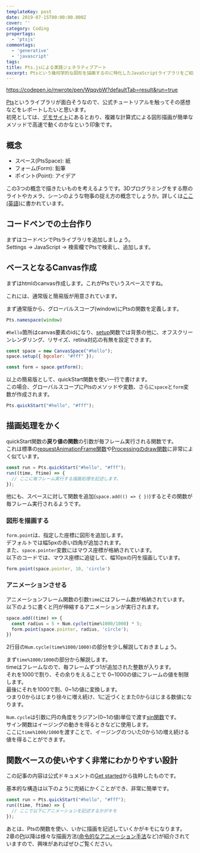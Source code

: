 ```yaml
---
templateKey: post
date: 2019-07-15T00:00:00.000Z
cover: ''
category: Coding
propertags:
  - 'ptsjs'
commontags:
  - 'generative'
  - 'javascript'  
tags:
title: Pts.jsによる実践ジェネラティブアート
excerpt: Ptsという幾何学的な図形を描画するのに特化したJavaScriptライブラリをご紹介します。
---
```


https://codepen.io/mwrote/pen/WqqvbW?defaultTab=result&run=true

[Pts](https://ptsjs.org/)というライブラリが面白そうなので、公式チュートリアルを触ってその感想などをレポートしたいと思います。<br>
初見としては、[デモサイト](https://ptsjs.org/demo)にあるとおり、複雑な計算式による図形描画が簡単なメソッドで高速で動くのかなという印象です。

## 概念

- スペース(PtsSpace): 紙
- フォーム(Form): 鉛筆
- ポイント(Point): アイデア

この3つの概念で描きたいものを考えるようです。3Dプログラミングをする際のライトやカメラ、シーンのような物事の捉え方の概念でしょうか。詳しくは[ここ(英語)](https://medium.com/@williamngan/pt-93382bf5943e)に書かれています。

## コードペンでの土台作り

まずはコードペンでPtsライブラリを追加しましょう。<br>
Settings -> JavaScript -> 検索欄でPtsで検索し、追加します。

## ベースとなるCanvas作成

まずはhtmlのcanvas作成します。これがPtsでいうスペースですね。

これには、通常版と簡易版が用意されています。

まず通常版から、グローバルスコープ(window)にPtsの関数を定義します。

```js
Pts.namespace(window)
```

``#hello``箇所はcanvas要素のidになり、[setup](https://ptsjs.org/docs/?p=Canvas_Canvasspace#function_setup)関数では背景の他に、オフスクリーンレンダリング、リサイズ、retina対応の有無を設定できます。

```js
const space = new CanvasSpace("#hello");
space.setup({ bgcolor: "#fff" });

const form = space.getForm();
```

以上の簡易版として、quickStart関数を使い一行で書けます。<br>
この場合、グローバルスコープにPtsのメソッドや変数、さらに``space``と``form``変数が作成されます。

```js
Pts.quickStart("#hello", "#fff");
```

## 描画処理をかく

quickStart関数の<b>戻り値の関数</b>の引数が毎フレーム実行される関数です。<br>
これは標準の[requestAnimationFrame関数](https://developer.mozilla.org/ja/docs/Web/API/Window/requestAnimationFrame)や[Processingのdraw関数](/2019-07-03_Web%E3%81%A6%E3%82%99%E7%B0%A1%E5%8D%98%E3%81%AB%E3%82%B3%E3%83%BC%E3%83%88%E3%82%99%E3%81%A6%E3%82%99%E7%B5%B5%E3%82%92%E6%8F%8F%E3%81%8Fp5-js/#%E3%82%B9%E3%82%B1%E3%83%83%E3%83%81%E3%82%92%E6%8F%8F%E3%81%8D%E3%81%AF%E3%81%98%E3%82%81%E3%82%88%E3%81%86)に非常によく似ています。

```js
const run = Pts.quickStart("#hello", "#fff");
run((time, ftime) => {
  // ここに毎フレーム実行する描画処理を記述します。
});
```

他にも、スペースに対して関数を追加(``space.add(() => { })``)するとその関数が毎フレーム実行されるようです。<br>

### 図形を描画する

``form.point``は、指定した座標に図形を追加します。<br>
デフォルトでは幅5pxの赤い四角が追加されます。<br>
また、``space.pointer``変数にはマウス座標が格納されています。<br>
以下のコードでは、マウス座標に追従して、幅10pxの円を描画しています。

```js
form.point(space.pointer, 10, 'circle')
```

### アニメーションさせる

アニメーションフレーム関数の引数``time``にはフレーム数が格納されています。<br>
以下のように書くと円が伸縮するアニメーションが実行されます。<br>

```js
space.add((time) => {
  const radius = 5 + Num.cycle(time%1000/1000) * 5;
  form.point(space.pointer, radius, 'circle');
})
```

2行目の``Num.cycle(time%1000/1000)``の部分を少し解説しておきましょう。<br>

まず``time%1000/1000``の部分から解説します。<br>
timeはフレームなので、毎フレームずつ1が追加された整数が入ります。<br>
それを1000で割り、その余りをえることで 0~1000の値にフレームの値を制限します。<br>
最後にそれを1000で割、0~1の値に変換します。<br>
つまり0からはじまり徐々に増え続け、1に近づくとまた0からはじまる数値になります。<br>

``Num.cycle``は引数に円の角度をラジアン(0~1の値)単位で渡す[sin関数](https://developer.mozilla.org/ja/docs/Web/JavaScript/Reference/Global_Objects/Math/sin)です。<br>
サイン関数はイージングの動きを得るときなどに使用します。<br>
ここに``time%1000/1000``を渡すことで、イージングのついた0から1の増え続ける値を得ることができます。

## 関数ベースの使いやすく非常にわかりやすい設計

この記事の内容は公式ドキュメントの[Get started](https://ptsjs.org/guide/get-started-0100)から抜粋したものです。

基本的な構造は以下のように完結にかくことができ、非常に簡単です。<br>

```js
const run = Pts.quickStart("#hello", "#fff");
run((time, ftime) => {
  // ここで以下にアニメーションを記述するかがキモ
});
```

あとは、Ptsの関数を使い、いかに描画を記述していくかがキモになります。<br>
2章の[Pt](https://ptsjs.org/guide/pt-0200)以降は様々な描画方法([命令的なアニメーション手法](https://ptsjs.org/guide/animation-0700)など)が紹介されていますので、興味があればぜひご覧ください。

